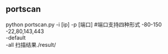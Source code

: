 ## portscan
python portscan.py -i [ip] -p [端口]
#端口支持四种形式
-80-150  
-22,80,143,443  
-default  
-all
扫描结果./result/
